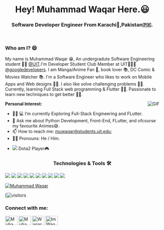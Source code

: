 <h1 align="center">Hey! Muhammad Waqar Here.😃</h1>

<h3 align="center">Software Developer Engineer From Karachi🗾,Pakistan🇵🇰.</h3>
<br>

### Who am I? 😄

My name is Muhammad Waqar 😁, An undergradute Software Engineering student 🧑‍💻 [@UIT](https://www.uit.edu/).I'm Developer Student Club Member at UIT🙍🏽‍♂️ [@googledevelopers](https://developers.google.com/community/dsc). I am Manga/Anime Fan 💫, book lover 📚, DC Comic & Movies Watcher 📚. I'm a Software Engineer who likes to work on Mobile Apps and Web designs 🧑‍💻. I also like solve challenging problems 🙅‍♂️. Currently, learning Full Stack web programming & Flutter 👨‍🔧. Passionate to learn new techniques to get better 👨‍🏫.

<img align="right" src="https://media.giphy.com/media/26tn33aiTi1jkl6H6/giphy.gif?cid=ecf05e477x5qcinm6rvb2df3dxei18jl5fta4i6r879w7s6f&rid=giphy.gif&ct=g" alt="GIF">

**Personal Interest:**

- 👨‍🔧 💻 I’m currently Exploring Full-Stack Engineering and FLutter. 
- 💬 Ask me about Python Development, Front-End, FLutter, and ofcourse my favourite Animes😅.
- 📫 How to reach me: muwaqar@students.uit.edu;
- 🏳️‍🌈 Pronouns: He / Him.
- <p align="left"> <img src="https://img.shields.io/badge/Steam-000000?style=for-the-badge&logo=steam&logoColor=white"> Dota2 Player🎮</p>




<h3 align="center">Technologies & Tools 🛠</h3>
<div align-item="row">
<img src="https://img.shields.io/badge/Ubuntu-E95420?style=for-the-badge&logo=ubuntu&logoColor=white" />
<img src="https://img.shields.io/badge/Android-3DDC84?style=for-the-badge&logo=android&logoColor=white" />
<img src="https://img.shields.io/badge/Python-3776AB?style=for-the-badge&logo=python&logoColor=white" />
<img src="https://img.shields.io/badge/HTML5-E34F26?style=for-the-badge&logo=html5&logoColor=white" />
<img src="https://img.shields.io/badge/CSS3-1572B6?style=for-the-badge&logo=css3&logoColor=white" />
<img src="https://img.shields.io/badge/JavaScript-F7DF1E?style=for-the-badge&logo=javascript&logoColor=black" />
<img src="https://img.shields.io/badge/Dart-0175C2?style=for-the-badge&logo=dart&logoColor=white" />
<img src="https://img.shields.io/badge/React-20232A?style=for-the-badge&logo=react&logoColor=61DAFB" />
<img src="https://img.shields.io/badge/Bootstrap-563D7C?style=for-the-badge&logo=bootstrap&logoColor=white" />
<img src="https://img.shields.io/badge/Flutter-02569B?style=for-the-badge&logo=flutter&logoColor=white" />
</div>

[![Muhammad Waqar](https://github-readme-stats.vercel.app/api?username=Muhammad-waqar-uit)](https://github.com/Muhammad-waqar-uit/github-readme-stats)
</br>

[![visitors](https://visitor-badge.laobi.icu/badge?page_id=Muhammad-waqar-uit.Muhammad-waqar-uit)

<h3 align="left">Connect with me:</h3>
<a href="https://twitter.com/waqar3991" target="blank"><img align="center" src="https://cdn.jsdelivr.net/npm/simple-icons@3.0.1/icons/twitter.svg" alt="Muhammad_Waqar" height="30" width="40" /></a>
<a href="https://www.linkedin.com/in/muhammad-waqar-%F0%9F%87%B5%F0%9F%87%B0-a5b17419a/" target="blank"><img align="center" src="https://cdn.jsdelivr.net/npm/simple-icons@3.0.1/icons/linkedin.svg" alt="Muhammad Waqar 🇵🇰" height="30" width="40" /></a>
<a href="https://www.facebook.com/muhammad.waqarkhan.796" target="blank"><img align="center" src="https://cdn.jsdelivr.net/npm/simple-icons@3.0.1/icons/facebook.svg" alt="WaqarKhan" height="30" width="40" /></a>
<a href="https://www.instagram.com/imwaqar16/?hl=en" target="blank"><img align="center" src="https://cdn.jsdelivr.net/npm/simple-icons@3.0.1/icons/instagram.svg" alt="ImWaqar16" height="30" width="40" /></a>
